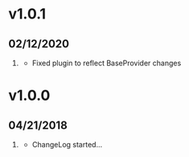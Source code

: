 # v1.0.1
## 02/12/2020

1. [](#bugfix)
    * Fixed plugin to reflect BaseProvider changes

# v1.0.0
## 04/21/2018

1. [](#new)
    * ChangeLog started...
